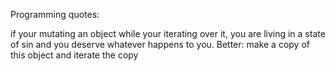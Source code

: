 Programming quotes:

if your mutating an object while your iterating over it, you are living in a state 
of sin and you deserve whatever happens to you.
Better: make a copy of this object and iterate the copy